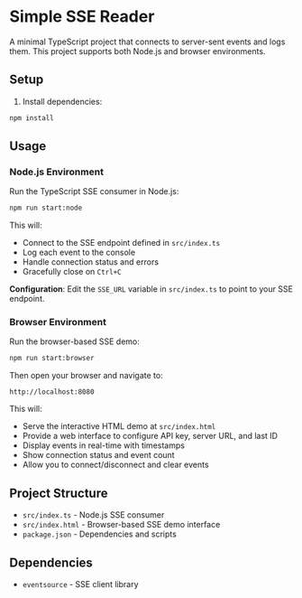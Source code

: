 # Simple SSE Reader

A minimal TypeScript project that connects to server-sent events and logs them. This project supports both Node.js and browser environments.

## Setup

1. Install dependencies:
```bash
npm install
```

## Usage

### Node.js Environment

Run the TypeScript SSE consumer in Node.js:

```bash
npm run start:node
```

This will:
- Connect to the SSE endpoint defined in `src/index.ts`
- Log each event to the console
- Handle connection status and errors
- Gracefully close on `Ctrl+C`

**Configuration**: Edit the `SSE_URL` variable in `src/index.ts` to point to your SSE endpoint.

### Browser Environment

Run the browser-based SSE demo:

```bash
npm run start:browser
```

Then open your browser and navigate to:
```
http://localhost:8080
```

This will:
- Serve the interactive HTML demo at `src/index.html`
- Provide a web interface to configure API key, server URL, and last ID
- Display events in real-time with timestamps
- Show connection status and event count
- Allow you to connect/disconnect and clear events

## Project Structure

- `src/index.ts` - Node.js SSE consumer
- `src/index.html` - Browser-based SSE demo interface
- `package.json` - Dependencies and scripts

## Dependencies

- `eventsource` - SSE client library